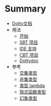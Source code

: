 # Summary

* [ Dotty文档](README.md)
* 用法
    * [开始](usage/getting-started.md)
    * [SBT 项目](usage/sbt-projects.md)
    * [IDE 支持](usage/ide-support.md)
    * [CBT 项目](usage/cbt-projects.md)
    * [Dottydoc](usage/dottydoc.md)
* 参考
    * [交集类型](reference/intersection-types.md)
    * [并集类型](reference/union-types.md)
    * [类型 lambda](reference/type-lambdas.md)
    * [隐式函数类型](reference/implicit-function-types.md)
    * [幻象类型](reference/phantom-types.md)
